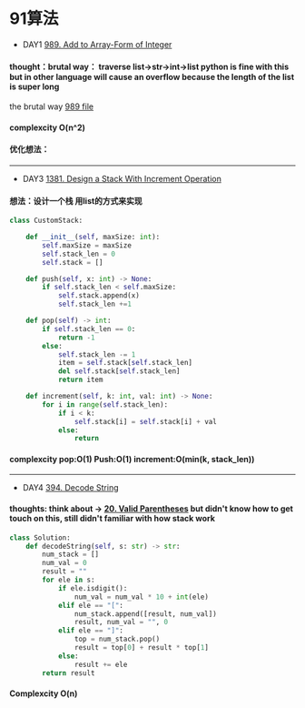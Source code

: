# 91算法 

* DAY1
[989. Add to Array-Form of Integer](https://leetcode-cn.com/problems/add-to-array-form-of-integer/)
#### thought：brutal way： traverse list->str->int->list python is fine with this but in other language will cause an overflow because the length of the list is super long

the brutal way
[989 file](https://github.com/Lllouiselao/Leetcode/blob/master/Array/989_Add_To_Array.py)
#### complexcity O(n^2) 

#### 优化想法：

***

* DAY3
[1381. Design a Stack With Increment Operation](https://leetcode-cn.com/problems/design-a-stack-with-increment-operation/)
#### 想法：设计一个栈 用list的方式来实现 
```python
class CustomStack:

    def __init__(self, maxSize: int):
        self.maxSize = maxSize
        self.stack_len = 0
        self.stack = []

    def push(self, x: int) -> None:
        if self.stack_len < self.maxSize:
            self.stack.append(x)
            self.stack_len +=1

    def pop(self) -> int:
        if self.stack_len == 0:
            return -1
        else:
            self.stack_len -= 1
            item = self.stack[self.stack_len]
            del self.stack[self.stack_len]
            return item

    def increment(self, k: int, val: int) -> None:
        for i in range(self.stack_len):
            if i < k:
                self.stack[i] = self.stack[i] + val
            else:
                return
```
#### complexcity pop:O(1) Push:O(1) increment:O(min(k, stack_len))


***
* DAY4
[394. Decode String](https://leetcode-cn.com/problems/decode-string/)
#### thoughts: think about -> [20. Valid Parentheses](https://leetcode-cn.com/problems/valid-parentheses/) but didn't know how to get touch on this, still didn't familiar with how stack work
```python
class Solution:
    def decodeString(self, s: str) -> str:
        num_stack = []  
        num_val = 0
        result = ""  
        for ele in s:
            if ele.isdigit():
                num_val = num_val * 10 + int(ele)
            elif ele == "[":
                num_stack.append([result, num_val])
                result, num_val = "", 0
            elif ele == "]":
                top = num_stack.pop()
                result = top[0] + result * top[1]
            else:
                result += ele
        return result
```
#### Complexcity O(n)
